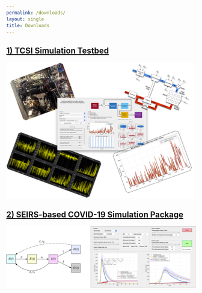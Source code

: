 ```yaml
---
permalink: /downloads/
layout: single
title: Downloads
---
```



## [1) TCSI Simulation Testbed](https://nkymark.github.io/TCSI) ##
<img src="/assets/Figures/Download_TCSI.png" width="600">

## [2) SEIRS-based COVID-19 Simulation Package](https://github.com/nkymark/COVIDSim) ##
<img src="/assets/Figures/Download_COVID.png" width="700">

